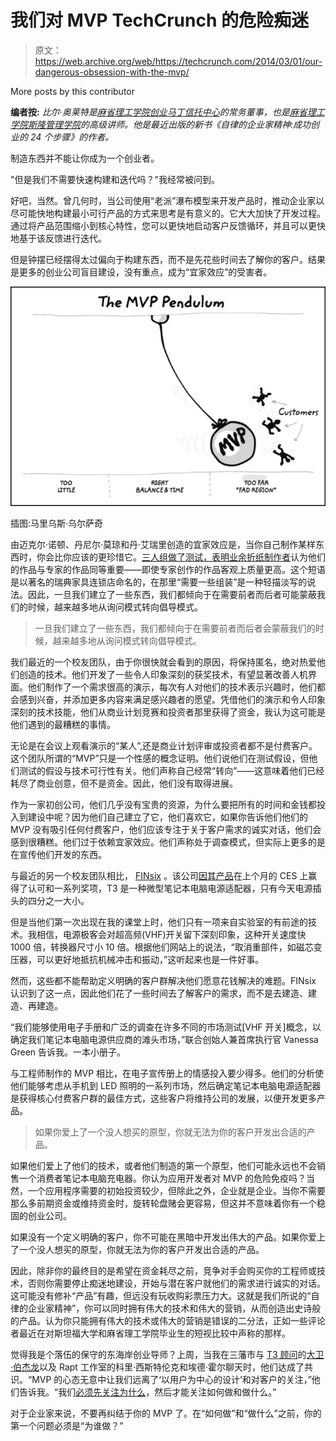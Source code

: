 # 我们对 MVP TechCrunch 的危险痴迷

> 原文：<https://web.archive.org/web/https://techcrunch.com/2014/03/01/our-dangerous-obsession-with-the-mvp/>

More posts by this contributor

**编者按:** *比尔·奥莱特是[麻省理工学院创业马丁信托中心](https://web.archive.org/web/20221007154240/https://entrepreneurship.mit.edu/)的常务董事，也是[麻省理工学院斯隆管理学院](https://web.archive.org/web/20221007154240/http://sloan.mit.edu/)的高级讲师。他是最近出版的新书《自律的企业家精神:成功创业的 24 个步骤》的作者。*

制造东西并不能让你成为一个创业者。

"但是我们不需要快速构建和迭代吗？"我经常被问到。

好吧，当然。曾几何时，当公司使用“老派”瀑布模型来开发产品时，推动企业家以尽可能快地构建最小可行产品的方式来思考是有意义的。它大大加快了开发过程。通过将产品范围缩小到核心特性，您可以更快地启动客户反馈循环，并且可以更快地基于该反馈进行迭代。

但是钟摆已经摆得太过偏向于构建东西，而不是先花些时间去了解你的客户。结果是更多的创业公司盲目建设，没有重点，成为“宜家效应”的受害者。

![BillAuletCartoon](img/73d48070e1d7e883cb52021b3b9b0333.png)

插图:马里乌斯·乌尔萨奇

由迈克尔·诺顿、丹尼尔·莫琼和丹·艾瑞里创造的宜家效应是，当你自己制作某样东西时，你会比你应该的更珍惜它。[三人组做了测试，表明业余折纸制作者](https://web.archive.org/web/20221007154240/http://hbr.org/web/2009/hbr-list/ikea-effect-when-labor-leads-to-love)认为他们的作品与专家的作品同等重要——即使专家创作的作品客观上质量更高。这个短语是以著名的瑞典家具连锁店命名的，在那里“需要一些组装”是一种轻描淡写的说法。因此，一旦我们建立了一些东西，我们都倾向于在需要前者而后者可能蒙蔽我们的时候，越来越多地从询问模式转向倡导模式。

> 一旦我们建立了一些东西，我们都倾向于在需要前者而后者会蒙蔽我们的时候，越来越多地从询问模式转向倡导模式。

我们最近的一个校友团队，由于你很快就会看到的原因，将保持匿名，绝对热爱他们创造的技术。他们开发了一些令人印象深刻的获奖技术，有望显著改善人机界面。他们制作了一个需求很高的演示，每次有人对他们的技术表示兴趣时，他们都会感到兴奋，并添加更多内容来满足感兴趣者的愿望。凭借他们的演示和令人印象深刻的技术技能，他们从商业计划竞赛和投资者那里获得了资金，我认为这可能是他们遇到的最糟糕的事情。

无论是在会议上观看演示的“某人”,还是商业计划评审或投资者都不是付费客户。这个团队所谓的“MVP”只是一个性感的概念证明。他们说他们在测试假设，但他们测试的假设与技术可行性有关。他们声称自己经常“转向”——这意味着他们已经耗尽了商业创意，但不是资金。因此，他们没有取得进展。

作为一家初创公司，他们几乎没有宝贵的资源，为什么要把所有的时间和金钱都投入到建设中呢？因为他们自己建立了它，他们喜欢它，如果你告诉他们他们的 MVP 没有吸引任何付费客户，他们应该专注于关于客户需求的诚实对话，他们会感到很糟糕。他们过于依赖宜家效应。他们声称处于调查模式，但实际上更多的是在宣传他们开发的东西。

与最近的另一个校友团队相比， [FINsix](https://web.archive.org/web/20221007154240/http://www.finsix.com/) 。该公司[因其产品](https://web.archive.org/web/20221007154240/http://techland.time.com/2014/01/09/new-laptop-charger-fits-in-your-pocket-has-apple-acquisition-written-all-over-it/)在上个月的 CES 上赢得了认可和一系列奖项，T3 是一种微型笔记本电脑电源适配器，只有今天电源插头的四分之一大小。

但是当他们第一次出现在我的课堂上时，他们只有一项来自实验室的有前途的技术。我相信，电源极客会对超高频(VHF)开关留下深刻印象，这种开关速度快 1000 倍，转换器尺寸小 10 倍。根据他们网站上的说法，“取消重部件，如磁芯变压器，可以更好地抵抗机械冲击和振动，”这听起来也是一件好事。

然而，这些都不能帮助定义明确的客户群解决他们愿意花钱解决的难题。FINsix 认识到了这一点，因此他们花了一些时间去了解客户的需求，而不是去建造、建造、再建造。

“我们能够使用电子手册和广泛的调查在许多不同的市场测试[VHF 开关]概念，以确定我们笔记本电脑电源供应商的滩头市场，”联合创始人兼首席执行官 Vanessa Green 告诉我。一本小册子。

与工程师制作的 MVP 相比，在电子宣传册上的情感投入要少得多。他们的分析使他们能够考虑从手机到 LED 照明的一系列市场，然后确定笔记本电脑电源适配器是获得核心付费客户群的最佳方式，这些客户将维持公司的发展，以便开发更多产品。

> 如果你爱上了一个没人想买的原型，你就无法为你的客户开发出合适的产品。

如果他们爱上了他们的技术，或者他们制造的第一个原型，他们可能永远也不会销售一个消费者笔记本电脑充电器。你认为应用开发者对 MVP 的危险免疫吗？当然，一个应用程序需要的初始投资较少，但除此之外，企业就是企业。当你不需要那么多前期资金或维持资金时，旋转轮盘赌会更容易，但这并不意味着你有一个稳固的创业公司。

如果没有一个定义明确的客户，你不可能在黑暗中开发出伟大的产品。如果你爱上了一个没人想买的原型，你就无法为你的客户开发出合适的产品。

因此，除非你的最终目的是希望在资金耗尽之前，竞争对手会购买你的工程师或技术，否则你需要停止痴迷地建设，开始与潜在客户就他们的需求进行诚实的对话。这可能没有修补“产品”有趣，但远没有玩收购彩票压力大。这就是我们所说的“自律的企业家精神”，你可以同时拥有伟大的技术和伟大的营销，从而创造出史诗般的产品。认为你只能拥有伟大的技术或伟大的营销是错误的二分法，正如一些评论者最近在对斯坦福大学和麻省理工学院毕业生的短视比较中声称的那样。

觉得我是个落伍的保守的东海岸创业导师？上周，当我在三藩市与 [T3 顾问](https://web.archive.org/web/20221007154240/http://www.crunchbase.com/company/t3-advisors)的[大卫·伯杰龙](https://web.archive.org/web/20221007154240/http://www.crunchbase.com/person/david-bergeron)以及 Rapt 工作室的科里·西斯特伦克和埃德·霍尔聊天时，他们达成了共识。“MVP 的心态无意中让我们远离了‘以用户为中心的设计’和对客户的关注，”他们告诉我。“我们[必须先关注为什么](https://web.archive.org/web/20221007154240/http://www.youtube.com/watch?v=sioZd3AxmnE&sns=em)，然后才能关注如何做和做什么。”

对于企业家来说，不要再纠结于你的 MVP 了。在“如何做”和“做什么”之前，你的第一个问题必须是“为谁做？”